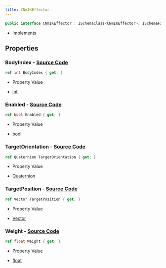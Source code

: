 ```yaml
---
title: CNmIKEffector
---
```


```csharp
public interface CNmIKEffector : ISchemaClass<CNmIKEffector>, ISchemaField, ISchemaClass, INativeHandle
```

- Implements

## Properties

### **BodyIndex** - [Source Code](https://github.com/swiftly-solution/swiftlys2/blob/main/managed/src/SwiftlyS2.Generated/Schemas/Interfaces/CNmIKEffector.cs#L16)

```csharp
ref int BodyIndex { get; }
```

- Property Value

- [int](https://learn.microsoft.com/dotnet/api/system.int32)

### **Enabled** - [Source Code](https://github.com/swiftly-solution/swiftlys2/blob/main/managed/src/SwiftlyS2.Generated/Schemas/Interfaces/CNmIKEffector.cs#L18)

```csharp
ref bool Enabled { get; }
```

- Property Value

- [bool](https://learn.microsoft.com/dotnet/api/system.boolean)

### **TargetOrientation** - [Source Code](https://github.com/swiftly-solution/swiftlys2/blob/main/managed/src/SwiftlyS2.Generated/Schemas/Interfaces/CNmIKEffector.cs#L22)

```csharp
ref Quaternion TargetOrientation { get; }
```

- Property Value

- [Quaternion](/docs/api/shared/natives/quaternion)

### **TargetPosition** - [Source Code](https://github.com/swiftly-solution/swiftlys2/blob/main/managed/src/SwiftlyS2.Generated/Schemas/Interfaces/CNmIKEffector.cs#L20)

```csharp
ref Vector TargetPosition { get; }
```

- Property Value

- [Vector](/docs/api/shared/natives/vector)

### **Weight** - [Source Code](https://github.com/swiftly-solution/swiftlys2/blob/main/managed/src/SwiftlyS2.Generated/Schemas/Interfaces/CNmIKEffector.cs#L24)

```csharp
ref float Weight { get; }
```

- Property Value

- [float](https://learn.microsoft.com/dotnet/api/system.single)

